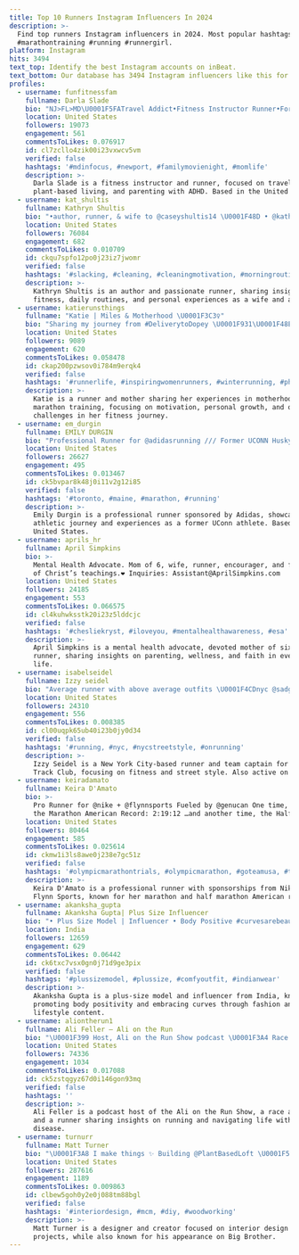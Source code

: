 ```yaml
---
title: Top 10 Runners Instagram Influencers In 2024
description: >-
  Find top runners Instagram influencers in 2024. Most popular hashtags:
  #marathontraining #running #runnergirl.
platform: Instagram
hits: 3494
text_top: Identify the best Instagram accounts on inBeat.
text_bottom: Our database has 3494 Instagram influencers like this for you to connect with.
profiles:
  - username: funfitnessfam
    fullname: Darla Slade
    bio: "NJ>FL>MD\U0001F5FATravel Addict•Fitness Instructor Runner•Former Disney•ADHD Mom•Plant-Based \U0001F331 Email to collab⬇️"
    location: United States
    followers: 19073
    engagement: 561
    commentsToLikes: 0.076917
    id: cl7zcllo4zik00i23vxwcv5vm
    verified: false
    hashtags: '#mdinfocus, #newport, #familymovienight, #momlife'
    description: >-
      Darla Slade is a fitness instructor and runner, focused on travel,
      plant-based living, and parenting with ADHD. Based in the United States.
  - username: kat_shultis
    fullname: Kathryn Shultis
    bio: "•author, runner, & wife to @caseyshultis14 \U0001F48D • @kathrynsdaily \U0001F4AA\U0001F3FC\U0001F3C3‍♀️"
    location: United States
    followers: 76084
    engagement: 682
    commentsToLikes: 0.010709
    id: ckqu7spfo12po0j23iz7jwomr
    verified: false
    hashtags: '#slacking, #cleaning, #cleaningmotivation, #morningroutine'
    description: >-
      Kathryn Shultis is an author and passionate runner, sharing insights on
      fitness, daily routines, and personal experiences as a wife and athlete.
  - username: katierunsthings
    fullname: "Katie | Miles & Motherhood \U0001F3C3‍♀️"
    bio: "Sharing my journey from #DeliverytoDopey \U0001F931\U0001F48E Mama | Runner | Dreamer | Motivator Marathon x1 | Dopey DNF '23 \U0001F48C Katierunsthings@gmail.com"
    location: United States
    followers: 9089
    engagement: 620
    commentsToLikes: 0.058478
    id: ckap200pzwsov0i784m9erqk4
    verified: false
    hashtags: '#runnerlife, #inspiringwomenrunners, #winterrunning, #philadelphiamarathon'
    description: >-
      Katie is a runner and mother sharing her experiences in motherhood and
      marathon training, focusing on motivation, personal growth, and overcoming
      challenges in her fitness journey.
  - username: em_durgin
    fullname: EMILY DURGIN
    bio: "Professional Runner for @adidasrunning /// Former UCONN Husky 17’ \U0001F43E ||\U0001F13C\U0001F130\U0001F138\U0001F13D\U0001F134\U0001F141||"
    location: United States
    followers: 26627
    engagement: 495
    commentsToLikes: 0.013467
    id: ck5bvpar8k48j0i11v2g12i85
    verified: false
    hashtags: '#toronto, #maine, #marathon, #running'
    description: >-
      Emily Durgin is a professional runner sponsored by Adidas, showcasing her
      athletic journey and experiences as a former UConn athlete. Based in the
      United States.
  - username: aprils_hr
    fullname: April Simpkins
    bio: >-
      Mental Health Advocate. Mom of 6, wife, runner, encourager, and follower
      of Christ’s teachings.❤️ Inquiries: Assistant@AprilSimpkins.com
    location: United States
    followers: 24185
    engagement: 553
    commentsToLikes: 0.066575
    id: cl4kuhwksstk20i23z5lddcjc
    verified: false
    hashtags: '#chesliekryst, #iloveyou, #mentalhealthawareness, #esa'
    description: >-
      April Simpkins is a mental health advocate, devoted mother of six, and
      runner, sharing insights on parenting, wellness, and faith in everyday
      life.
  - username: isabelseidel
    fullname: Izzy seidel
    bio: "Average runner with above average outfits \U0001F4CDnyc @sadgirltrackclub team captain \U0001F99D \U0001F496 hello.izzyseidel@gmail.com More chaotic on TikTok @izzyinthecity_"
    location: United States
    followers: 24310
    engagement: 556
    commentsToLikes: 0.008385
    id: cl00uqpk65ub40i23b0jy0d34
    verified: false
    hashtags: '#running, #nyc, #nycstreetstyle, #onrunning'
    description: >-
      Izzy Seidel is a New York City-based runner and team captain for Sad Girl
      Track Club, focusing on fitness and street style. Also active on TikTok.
  - username: keiradamato
    fullname: Keira D'Amato
    bio: >-
      Pro Runner for @nike + @flynnsports Fueled by @genucan One time, I broke
      the Marathon American Record: 2:19:12 …and another time, the Half: 66:39
    location: United States
    followers: 80464
    engagement: 585
    commentsToLikes: 0.025614
    id: ckmw1i3ls8awe0j238e7gc51z
    verified: false
    hashtags: '#olympicmarathontrials, #olympicmarathon, #goteamusa, #teamnike'
    description: >-
      Keira D'Amato is a professional runner with sponsorships from Nike and
      Flynn Sports, known for her marathon and half marathon American records.
  - username: akanksha_gupta
    fullname: Akanksha Gupta| Plus Size Influencer
    bio: "• Plus Size Model | Influencer • Body Positive #curvesarebeautiful \U0001F451 Ms India Curvy 2020 1st Runner Up Embrace your curves \U0001F48C: akankshagpt7@gmail.com"
    location: India
    followers: 12659
    engagement: 629
    commentsToLikes: 0.06442
    id: ck6txc7vsx0gn0j71d9ge3pix
    verified: false
    hashtags: '#plussizemodel, #plussize, #comfyoutfit, #indianwear'
    description: >-
      Akanksha Gupta is a plus-size model and influencer from India, known for
      promoting body positivity and embracing curves through fashion and
      lifestyle content.
  - username: aliontherun1
    fullname: Ali Feller — Ali on the Run
    bio: "\U0001F399 Host, Ali on the Run Show podcast \U0001F3A4 Race announcer \U0001F3C3\U0001F3FC‍♀️ Runner with Crohn's disease \U0001F467\U0001F3FC Annie \U0001F436 Ellie"
    location: United States
    followers: 74336
    engagement: 1034
    commentsToLikes: 0.017088
    id: ck5zstqgyz67d0i146gon93mq
    verified: false
    hashtags: ''
    description: >-
      Ali Feller is a podcast host of the Ali on the Run Show, a race announcer,
      and a runner sharing insights on running and navigating life with Crohn's
      disease.
  - username: turnurr
    fullname: Matt Turner
    bio: "\U0001F3A8 I make things ✨ Building @PlantBasedLoft \U0001F511 Second Runner-Up @BigBrotherCBS"
    location: United States
    followers: 287616
    engagement: 1189
    commentsToLikes: 0.009863
    id: clbew5goh0y2e0j088tm88bgl
    verified: false
    hashtags: '#interiordesign, #mcm, #diy, #woodworking'
    description: >-
      Matt Turner is a designer and creator focused on interior design and DIY
      projects, while also known for his appearance on Big Brother.
---
```


